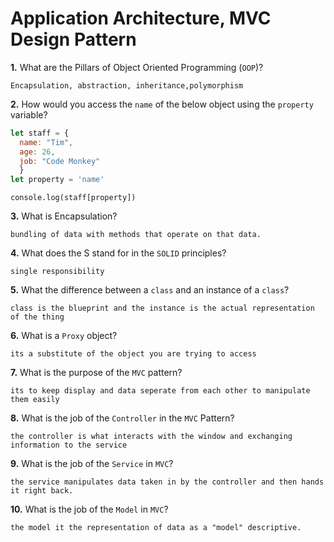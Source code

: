 # Application Architecture, MVC Design Pattern

**1.** What are the Pillars of Object Oriented Programming (`OOP`)?
<!-- enter you answer in the space below -->
```
Encapsulation, abstraction, inheritance,polymorphism
```
**2.** How would you access the `name` of the below object using the `property` variable?
```js
let staff = {
  name: "Tim",
  age: 26,
  job: "Code Monkey"
  }
let property = 'name'
```
<!-- enter you answer in the space below -->
```
console.log(staff[property])
```
**3.** What is Encapsulation?
<!-- enter you answer in the space below -->
```
bundling of data with methods that operate on that data.
```
**4.** What does the S stand for in the `SOLID` principles?
<!-- enter you answer in the space below -->
```
single responsibility
```
**5.** What the difference between a `class` and an instance of a `class`?
<!-- enter you answer in the space below -->
```
class is the blueprint and the instance is the actual representation of the thing
```
**6.** What is a `Proxy` object?
<!-- enter you answer in the space below -->
```
its a substitute of the object you are trying to access
```

**7.** What is the purpose of the `MVC` pattern?
<!-- enter you answer in the space below -->
```
its to keep display and data seperate from each other to manipulate them easily
```
**8.** What is the job of the `Controller` in the `MVC` Pattern?
<!-- enter you answer in the space below -->
```
the controller is what interacts with the window and exchanging information to the service
```

**9.** What is the job of the `Service` in `MVC`?
<!-- enter you answer in the space below -->
```
the service manipulates data taken in by the controller and then hands it right back.
```
**10.** What is the job of the `Model` in `MVC`?
<!-- enter you answer in the space below -->
```
the model it the representation of data as a "model" descriptive.
```

